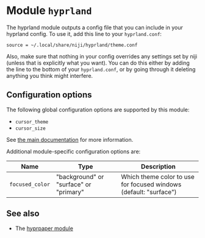 # Module `hyprland`

The hyprland module outputs a config file that you can include in your
hyprland config. To use it, add this line to your `hyprland.conf`:

```
source = ~/.local/share/niji/hyprland/theme.conf
```

Also, make sure that nothing in your config overrides any settings set by
niji (unless that is explicitly what you want). You can do this either by
adding the line to the bottom of your `hyprland.conf`, or by going through
it deleting anything you think might interfere.

## Configuration options

The following global configuration options are supported by this module:

- `cursor_theme`
- `cursor_size`

See [the main documentation](../../README.md#module-configuration) for more information.

Additional module-specific configuration options are:

| Name            | Type                                   | Description                                                       |
| --------------- | -------------------------------------- | ----------------------------------------------------------------- |
| `focused_color` | "background" or "surface" or "primary" | Which theme color to use for focused windows (default: "surface") |

## See also

- The [hyprpaper module](../hyprpaper/README.md)
